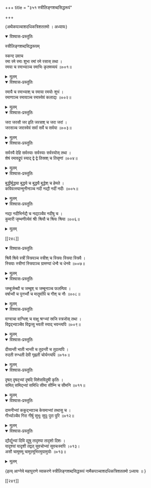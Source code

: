 +++
title = "३५१ स्त्रीलिङ्गशब्दसिद्धरूपं"

+++

\{अथैकपञ्चाशदधिकत्रिशततमो । अध्यायः\}


<details open><summary>विश्वास-प्रस्तुतिः</summary>

स्त्रीलिङ्गशब्दसिद्धरूपम्  
    
स्कन्द उवाच  
रमा रमे रमाः शुभा रमां रमे रसास् तथा   ।  
रमया च रमाभ्याञ्च रमाभिः कृतमव्ययं   ॥००१॥
</details>

<details><summary>मूलम्</summary>

स्त्रीलिङ्गशब्दसिद्धरूपम्  
    
स्कन्द उवाच  
रमा रमे रमाः शुभा रमां रमे रसास् तथा   ।  
रमया च रमाभ्याञ्च रमाभिः कृतमव्ययं   ॥००१॥
</details>  

<details open><summary>विश्वास-प्रस्तुतिः</summary>

रमायै च रमाभ्याश् च रमाया रमयोः शुभं   ।  
रमाणाञ्च रमायाञ्च रमास्वेवं कलाद्यः ॥००२॥
</details>

<details><summary>मूलम्</summary>

रमायै च रमाभ्याश् च रमाया रमयोः शुभं   ।  
रमाणाञ्च रमायाञ्च रमास्वेवं कलाद्यः ॥००२॥
</details>  

<details open><summary>विश्वास-प्रस्तुतिः</summary>

जरा जरसौ जर इति जरसश् च जरा जरां ।  
जरसञ्च जरास्वेवं सर्वा सर्वे च सर्वया ॥००३॥
</details>

<details><summary>मूलम्</summary>

जरा जरसौ जर इति जरसश् च जरा जरां ।  
जरसञ्च जरास्वेवं सर्वा सर्वे च सर्वया ॥००३॥
</details>  

<details open><summary>विश्वास-प्रस्तुतिः</summary>

सर्वस्यै देहि सर्वस्याः सर्वस्याः सर्वस्योस् तथा ।  
शेषं रमावद्रूपं स्याद् द्वे द्वे तिस्रश् च तिसृणां   ॥००४॥
</details>

<details><summary>मूलम्</summary>

सर्वस्यै देहि सर्वस्याः सर्वस्याः सर्वस्योस् तथा ।  
शेषं रमावद्रूपं स्याद् द्वे द्वे तिस्रश् च तिसृणां   ॥००४॥
</details>  

<details open><summary>विश्वास-प्रस्तुतिः</summary>

बुद्धीर्बुद्ध्या बुद्धये च बुद्ध्यै बुद्धेश् च हेमते   ।  
कविवत्स्यान्मुनीनाञ्च नदी नद्यौ नदीं नदीः   ॥००५॥
</details>

<details><summary>मूलम्</summary>

बुद्धीर्बुद्ध्या बुद्धये च बुद्ध्यै बुद्धेश् च हेमते   ।  
कविवत्स्यान्मुनीनाञ्च नदी नद्यौ नदीं नदीः   ॥००५॥
</details>  

<details open><summary>विश्वास-प्रस्तुतिः</summary>

नद्या नदीभिर्नद्यै च नद्याञ्चैव नदीषु च ।  
कुमारी जृम्भणीत्येवं श्रीः श्रियौ च श्रियः श्रिया   ॥००६॥
</details>

<details><summary>मूलम्</summary>

नद्या नदीभिर्नद्यै च नद्याञ्चैव नदीषु च ।  
कुमारी जृम्भणीत्येवं श्रीः श्रियौ च श्रियः श्रिया   ॥००६॥
</details>  

[[२४८]]
    

<details open><summary>विश्वास-प्रस्तुतिः</summary>

श्रियै श्रिये स्त्रीं स्त्रियञ्च स्त्रीश् च स्त्रियः स्त्रिया स्त्रियै   ।  
स्त्रियाः स्त्रीणां स्त्रियाञ्च ग्रामण्यां धेन्वै च धेनवे   ॥००७॥
</details>

<details><summary>मूलम्</summary>

श्रियै श्रिये स्त्रीं स्त्रियञ्च स्त्रीश् च स्त्रियः स्त्रिया स्त्रियै   ।  
स्त्रियाः स्त्रीणां स्त्रियाञ्च ग्रामण्यां धेन्वै च धेनवे   ॥००७॥
</details>  

<details open><summary>विश्वास-प्रस्तुतिः</summary>

जम्बूर्जम्ब्वौ च जम्बूश् च जम्बूनाञ्च फलम्पिव ।  
वर्षाभ्वौ च पुनर्भ्वौ च मातॄर्वापि च गौश् च नौः   ॥००८॥
</details>

<details><summary>मूलम्</summary>

जम्बूर्जम्ब्वौ च जम्बूश् च जम्बूनाञ्च फलम्पिव ।  
वर्षाभ्वौ च पुनर्भ्वौ च मातॄर्वापि च गौश् च नौः   ॥००८॥
</details>  

<details open><summary>विश्वास-प्रस्तुतिः</summary>

वाग्वाचा वाग्भिश् च वाक्षु श्रग्भ्यां स्रजि स्त्रजोस् तथा   ।  
विद्वद्भ्याञ्चैव विद्वत्सु भवती स्याद् भवन्त्यपि ॥००९॥
</details>

<details><summary>मूलम्</summary>

वाग्वाचा वाग्भिश् च वाक्षु श्रग्भ्यां स्रजि स्त्रजोस् तथा   ।  
विद्वद्भ्याञ्चैव विद्वत्सु भवती स्याद् भवन्त्यपि ॥००९॥
</details>  

<details open><summary>विश्वास-प्रस्तुतिः</summary>

दीव्यन्ती भाती भान्ती च तुदन्ती च तुदत्यपि ।  
रुदती रुन्धती देवी गृह्नती चोर्यन्त्यपि ॥०१०॥
</details>

<details><summary>मूलम्</summary>

दीव्यन्ती भाती भान्ती च तुदन्ती च तुदत्यपि ।  
रुदती रुन्धती देवी गृह्नती चोर्यन्त्यपि ॥०१०॥
</details>  

<details open><summary>विश्वास-प्रस्तुतिः</summary>

दृषत् दृषद्भ्यां दृषदि विशेसविदुषी कृतिः   ।  
समित् समिद्भ्यां समिधि सीमा सीम्नि च सीमनि ॥०११॥
</details>

<details><summary>मूलम्</summary>

दृषत् दृषद्भ्यां दृषदि विशेसविदुषी कृतिः   ।  
समित् समिद्भ्यां समिधि सीमा सीम्नि च सीमनि ॥०११॥
</details>  

<details open><summary>विश्वास-प्रस्तुतिः</summary>

दामनीभ्यां ककुद्भ्याञ्च केयमाभ्यां तथासु च   ।  
गीर्भ्याञ्चैव गिरा गीर्षु सुभूः सुपूः पुरा पुरि   ॥०१२॥
</details>

<details><summary>मूलम्</summary>

दामनीभ्यां ककुद्भ्याञ्च केयमाभ्यां तथासु च   ।  
गीर्भ्याञ्चैव गिरा गीर्षु सुभूः सुपूः पुरा पुरि   ॥०१२॥
</details>  

<details open><summary>विश्वास-प्रस्तुतिः</summary>

द्यौर्द्युभ्यां दिवि द्युषु तादृश्या तादृशो दिशः   ।  
यादृश्यां यादृशी तद्वत् सुवचोभ्यां सुवचःस्वपि   ।०१३।  
असौ चामूममू चामूरमूभिरमुयामुयोः ॥०१३॥
</details>

<details><summary>मूलम्</summary>

द्यौर्द्युभ्यां दिवि द्युषु तादृश्या तादृशो दिशः   ।  
यादृश्यां यादृशी तद्वत् सुवचोभ्यां सुवचःस्वपि   ।०१३।  
असौ चामूममू चामूरमूभिरमुयामुयोः ॥०१३॥
</details>  
    
\{इत्य् आग्नेये महापुराणे व्याकरणे स्त्रीलिङ्गशब्दसिद्धरूपं नामैकपञ्चाशदधिकत्रिशततमो ऽध्यायः ॥  }

[[२४९]]
    